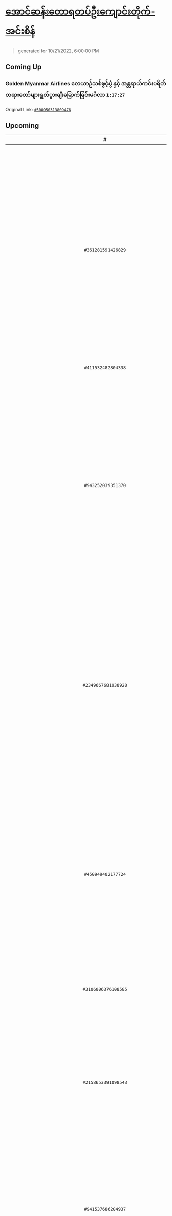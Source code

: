 # [အောင်ဆန်းတောရတပ်ဦးကျောင်းတိုက်-အင်းစိန်](https://www.facebook.com/655653464834259)

> generated for 10/21/2022, 6:00:00 PM

## Coming Up

### Golden Myanmar Airlines လေယာဉ်သစ်ဖွင့်ပွဲ နှင့် အန္တရာယ်ကင်းပရိတ်တရားတော်များရွတ်ပွားချီးမြောက်ခြင်းမင်္ဂလာ `1:17:27`

Original Link: [`#500950313809476`](https://www.facebook.com/655653464834259/videos/500950313809476)

## Upcoming

| # | Title | Duration | Date |
|:-----:|:------|---------:|-------------:|
| `#361281591426829` | [၂၂ . ၆ .၂၀၁၂ ညနေ အောင်ဆန်းတောရတပ်ဦးကျောင်းတိုက်ကြီး၌ သင်္ဘောသားများ ( ဒုတိယ ) ကြိမ်မြောက် မိုးကုတ်ဝိပဿနာ ( ၅ ) ရက် တရားအားထုတ်ပူဇော်ပွဲကြီးတွင် ဟောကြားတော်မူသော ဒုက္ခမထပ်ဘဲလှူတတ်ရန် ရေစက်ချတရား တရားတော်](https://www.facebook.com/655653464834259/videos/361281591426829) | 1:34:34 | 10/22/2022 18:00:00 |
| `#411532482804338` | [၂၆.၈.၂၀၁၉ နေ့ ညတရားပွဲ](https://www.facebook.com/655653464834259/videos/411532482804338) | 1:40:46 | 10/23/2022 18:00:00 |
| `#943252039351370` | [၁၆ . ၃ .၂၀၁၂ နံနက် အောင်ဆန်းတောရတပ်ဦးကျောင်းတိုက်ကြီး၌ ငွေလှရတနာဓမ္မအလင်းရောင် မိုးကုတ်ဝိပဿနာ ( ၇ ) ရက် တရားအားထုတ်ပူဇော်ပွဲကြီးတွင် ဟောကြာတော်မူသော စာဉာဏ်ကို ခန္ဓာဉာဏ်ဆိုက်ရောက်အောင် အားထုတ်ရမည်တရားတော်](https://www.facebook.com/655653464834259/videos/943252039351370) | 1:14:23 | 10/24/2022 18:00:00 |
| `#2349667681938928` | [၁၆ . ၃ .၂၀၁၂ ညနေ အောင်ဆန်းတောရတပ်ဦးကျောင်းတိုက်ကြီး၌ ငွေလှရတနာဓမ္မအလင်းရောင် မိုးကုတ်ဝိပဿနာ ( ၇ ) ရက် တရားအားထုတ်ပူဇော်ပွဲကြီးတွင် ဟောကြာတော်မူသော နှလုံးသစ္စာပရမတ်နှင့်အသုံးသစ္စာပညတ် တရားတော်](https://www.facebook.com/655653464834259/videos/2349667681938928) | 1:16:21 | 10/25/2022 18:00:00 |
| `#450949402177724` | [၁၅ . ၃ .၂၀၁၂ ညနေ အောင်ဆန်းတောရတပ်ဦးကျောင်းတိုက်ကြီး၌ ငွေလှရတနာဓမ္မအလင်းရောင် မိုးကုတ်ဝိပဿနာ ( ၇ ) ရက် တရားအားထုတ်ပူဇော်ပွဲကြီးတွင် ဟောကြာတော်မူသော ဉာဏ်စဉ်( ၅ )ပါးတက်လှမ်း နိဗ္ဗာန်စခန်း တရားတော်](https://www.facebook.com/655653464834259/videos/450949402177724) | 1:07:41 | 10/26/2022 18:00:00 |
| `#3106006376108585` | [အောင်ဆန်းတောရတပ်ဦးကျောင်းတိုက်'s Video](https://www.facebook.com/655653464834259/videos/3106006376108585) | 2:24:06 | 10/27/2022 18:00:00 |
| `#2158653391098543` | [၁၅.၉.၂၀၁၉ ( ၁၈၄ ) ကြိမ်မြောက် တော်သလင်းလ ( ၁၅ ) ရက် မိုးကုတ်ဝိပဿနှုတ်ဆိတ်တရားစခန်းပွဲကြီးစတင်ကျင်းပခြင်း နေရာချထားရေးနှင့် အဖွင့်သြဝါဒတရားချီးမြှောက်ခြင်း](https://www.facebook.com/655653464834259/videos/2158653391098543) | 59:02 | 10/28/2022 18:00:00 |
| `#941537686204937` | [၁၆.၉.၂၀၁၉ ( ၁၈၄ ) ကြိမ်မြောက် တော်သလင်းလ ( ၁၅ ) ရက် မိုးကုတ်ဝိပဿနှုတ်ဆိတ်တရားစခန်းပွဲကြီး၏ ပထမနေ့ည တရားပွဲ](https://www.facebook.com/655653464834259/videos/941537686204937) | 58:10 | 10/29/2022 18:00:00 |
| `#931693180542469` | [၁၉.၉.၂၀၁၉ ( ၁၈၄ ) ကြိမ်မြောက် တော်သလင်းလ ( ၁၅ ) ရက် မိုးကုတ်ဝိပဿနှုတ်ဆိတ်တရားစခန်းပွဲကြီး၏ စတုတ္ထနေ့ည တရားပွဲ](https://www.facebook.com/655653464834259/videos/931693180542469) | 1:54:10 | 10/30/2022 18:00:00 |
| `#2221109161483359` | [၂၀.၉.၂၀၁၉ ( ၁၈၄ ) ကြိမ်မြောက် တော်သလင်းလ ( ၁၅ ) ရက် မိုးကုတ်ဝိပဿနှုတ်ဆိတ်တရားစခန်းပွဲကြီး၏ ပဥ္စမနေ့ည တရားပွဲ](https://www.facebook.com/655653464834259/videos/2221109161483359) | 1:50:33 | 10/31/2022 18:00:00 |
| `#473088013535076` | [အောင်ဆန်းတောရတပ်ဦးကျောင်းတိုက်'s Video](https://www.facebook.com/655653464834259/videos/473088013535076) | 1:52:03 | 11/1/2022 18:00:00 |
| `#669695316855063` | [(၁၈၄) ကြိမ်မြောက် တော်သလင်းလ (၁၅) ရက်အထူးတရားအားထုတ်ပူဇော်ပွဲကြီး၏အောင်မြင်စွာပြီးမြောက်ခြင်း
 ဆွမ်းအလှူရှင်များအား ဂုဏ်ပြုလွှာများပေးအပ်ချီးမြှင့်ခြင်းနှင့် ရေစက်ချအလှူမင်္ဂလာ](https://www.facebook.com/655653464834259/videos/669695316855063) | 1:15:46 | 11/2/2022 18:00:00 |
| `#835953533473444` | [အောင်ဆန်းတောရတပ်ဦးကျောင်းတိုက်'s Video](https://www.facebook.com/655653464834259/videos/835953533473444) | 1:29:00 | 11/3/2022 18:00:00 |
| `#1218835538281025` | [၄.၁.၂၀၁၉ ရကျနေ့ည အောငျဆနျးဆရာတောျဘုရားကွီးသညျ ငယျဆရားရငျးဖွစျတောျမူသော
ဟငျ်သာတမွို့၊ရှားခဲကြေးရှာ၊ဇီးကုနျးကြောငျးတိုကျကွီး၏ဦးစီးပဌာနနာယကဆရာတောျ ဘဒ်ဒန်တဇဋိလမဟာထရျေ သကျတောျ ၈၆ နှစျ သိက်ခာတောျ ၆၇ ဝါ ၏ အန်တိမအဂ်ဂိဈာပန ပူဇာသဘငျတှငျ ကြေးဇူးဆပျပူဇာတရားဟောကွားခွငျးမငျ်ဂလာ](https://www.facebook.com/655653464834259/videos/1218835538281025) | 2:31:22 | 11/4/2022 18:00:00 |

---

_&copy; 2021-2022 [Ethereal](https://github.com/etherealtech)_
